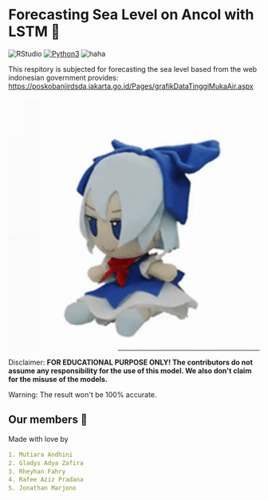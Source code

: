 # Forecasting Sea Level on Ancol with LSTM 🌊
![RStudio](https://img.shields.io/badge/RStudio-4285F4?style=for-the-badge&logo=rstudio&logoColor=white)
[![Python3](https://img.shields.io/badge/language-Python3-red)](https://www.python.org/downloads/)
![haha](https://img.shields.io/badge/status-on_progress%20%F0%9F%9A%A7-yellow)

This respitory is subjected for forecasting the sea level based from the web indonesian government provides:
https://poskobanjirdsda.jakarta.go.id/Pages/grafikDataTinggiMukaAir.aspx

<p align="center">
<img align="center" src="assets/fumo-touhou-fumo-plush.gif" width="600">
</p>

Disclaimer: **FOR EDUCATIONAL PURPOSE ONLY! The contributors do not assume any responsibility for the use of this model.  We also don't claim for the misuse of the models.**

Warning: The result won't be 100% accurate.


## Our members 👤
Made with love by
```yaml
1. Mutiara Andhini
2. Gladys Adya Zafira
3. Rheyhan Fahry
4. Rafee Aziz Pradana
5. Jonathan Marjono
```
